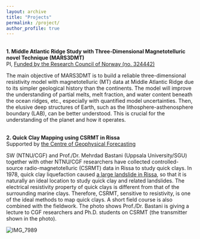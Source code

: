 ```yaml
---
layout: archive
title: "Projects" 
permalink: /project/ 
author_profile: true
---
```


<br> <b>1. Middle Atlantic Ridge Study with Three-Dimensional Magnetotelluric novel Technique (MARS3DMT)</b>
<br> PI, [Funded by the Research Council of Norway (no. 324442)](https://prosjektbanken.forskningsradet.no/en/project/FORISS/324442?Kilde=FORISS&distribution=Ar&chart=bar&calcType=funding&Sprak=no&sortBy=date&sortOrder=desc&resultCount=30&offset=0&ProgAkt.3=FRINATEK-Fri+prosj.st.+mat.%2Cnaturv.%2Ctek&source=FORISS&projectId=314074)

The main objective of MARS3DMT is to build a reliable three-dimensional resistivity model with magnetotelluric (MT) data at Middle Atlantic Ridge due to its simpler geological history than the continents. The model will improve the understanding of partial melts, melt fraction, and water content beneath the ocean ridges, etc., especially with quantified model uncertainties. Then, the elusive deep structures of Earth, such as the lithosphere-asthenosphere boundary (LAB), can be better understood. This is crucial for the understanding of the planet and how it operates.

<br> <b>2. Quick Clay Mapping using CSRMT in Rissa</b>
<br> Supported by [the Centre of Geophysical Forecasting](https://www.ntnu.edu/cgf)

SW (NTNU/CGF) and Prof./Dr. Mehrdad Bastani (Uppsala University/SGU) together with other NTNU/CGF researchers have collected controlled-source radio-magnetotelluric (CSRMT) data in Rissa to study quick clays. In 1978, quick clay liquefaction caused [a large landslide in Rissa](https://www.youtube.com/watch?v=3q-qfNlEP4A), so that it is naturally an ideal location to study quick clay and related landslides. The electrical resistivity property of quick clays is different from that of the surrounding marine clays. Therefore, CSRMT, sensitive to resistivity, is one of the ideal methods to map quick clays. A short field course is also combined with the fieldwork. The photo shows Prof./Dr. Bastani is giving a lecture to CGF researchers and Ph.D. students on CSRMT (the transmitter shown in the photo).


![IMG_7989](https://user-images.githubusercontent.com/52307394/178349889-295317f2-6c71-4fc1-8e91-ab2dccd2ba72.jpeg)
